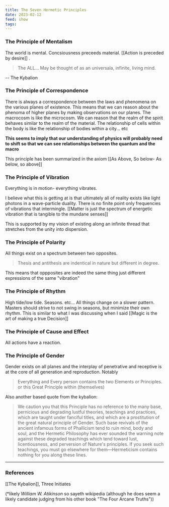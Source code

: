 ```yaml
---
title: The Seven Hermetic Principles
date: 2023-02-12
feed: show
tags:
---
```


### The Principle of Mentalism
The world is mental. Concsiousness preceeds material. [[Action is preceded by desire]] . 
>The ALL... May be thought of as an universala, infinite, living mind.

-- The Kybalion

### The Principle of Correspondence 
There is always a correspondence between the laws and phenomena on the various planes of existence. This means that we can reason about the phenoma of higher planes by making observations on our planes. The macrocosm is like the microcosm. We can reason that the realm of the spirit behaves similar to the realm of the material. The relationship of cells within the body is like the relationship of bodies within a city... etc

**This seems to imply that our understanding of physics will probably need to shift so that we can see relationships between the quantum and the macro** 

This principle has been summarized in the axiom [[As Above, So below- As below, so above]]

### The Principle of Vibration
Everything is in motion- everything vibrates.

I believe what this is getting at is that ultimately all of reality exists like light photons in a wave-particle duality. There is no finite point only frequencies of vibrations that intermingle. 
[[Matter is just the spectrum of energetic vibration that is tangible to the mundane senses]] 

This is supported by my vision of existing along an infinite thread that stretches from the unity into dispersion.


### The Principle of Polarity

All things exist on a spectrum between two opposites. 
>Thesis and antithesis are indentical in nature but different in degree.

This means that oppposites are indeed the same thing just different expressions of the same "vibration"

### The Principle of Rhythm

High tide/low tide. Seasons. etc... All things change on a slower pattern. Masters should strive to not swing in seasons, but minimize their own rhythm. This is similar to what I was discussing when I said [[Magic is the art of making a true Decision]]

### The Principle of Cause and Effect

All actions have a reaction.

### The Principle of Gender
Gender exists on all planes and the interplay of penetrative and receptive is at the core of all generation and reproduction. Notably

>Everything and Every person contains the two Elements or Principles. or this Great Principle within (themselves)

Also another based quote from the kybalion:

>We caution you that this Principle has no reference to the many base, pernicious and degrading lustful theories, teachings and practices, which are taught under fanciful titles, and which are a prostitution of the great natural principle of Gender. Such base revivals of the ancient infamous forms of Phallicism tend to ruin mind, body and soul, and the Hermetic Philosophy has ever sounded the warning note against these degraded teachings which tend toward lust, licentiousness, and perversion of Nature's principles. If you seek such teachings, you must go elsewhere for them—Hermeticism contains nothing for you along these lines. 

___
### References
[[The Kybalion]], Three Initiates 

(*likely *William W. Atikinson* so sayeth wikipedia (although he does seem a likely candidate judging from his other book "The Four Arcane Truths"))
